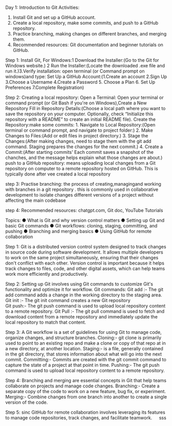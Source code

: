 Day 1: Introduction to Git
Activities: 
1. Install Git and set up a GitHub account.
2. Create a local repository, make some commits, and push to a GitHub repository.
3. Practice branching, making changes on different branches, and merging them.
4. Recommended resources: Git documentation and beginner tutorials on GitHub.

Step 1:  Install Git, For Windows:1 Download the Installer:(Go to the Git for Windows website.) 2 Run the Installer:(Locate the downloaded .exe file and run it.)3.Verify installation: open terminal (or Command prompt on windows)and type:
 Set Up a GitHub Account:(1.Create an account 2.Sign Up 3.Choose a Username 4.Create a Password 5. Choose a Plan 6. Set Up Preferences 7.Complete Registration)

Step 2: Creating a local repository: Open a Terminal: Open your terminal or command prompt (or Git Bash if you're on Windows),Create a New Repository Fill in Repository Details:(Choose a local path where you want to save the repository on your computer. Optionally, check “Initialize this repository with a README” to create an initial README file). Create the Repository:make some commits: 1. Navigate to Local Repository:(Open terminal or command prompt, and navigate to project folder:) 2. Make Changes to Files:(Add or edit files in project directory.) 3. Stage the Changes:(After making changes, need to stage them with the git add command. Staging prepares the changes for the next commit.) 4. Create a Commit:(After starting commits' Each commit saves a snapshot of the chanches, and the message helps explain what those changes are about.)
push to a GitHub repository: means uploading local changes from a Git repository on computer to a remote repository hosted on GitHub. This is typically done after vee created a local repository 

step 3: Practise branching: the process of creating,managingand working with branches in a git repository . this is commonly used in collaborative development to isolate changes different versions of a project without affecting the main codebase

step 4: Recommended resources: chatgpt.com, Git doc, YouTube Tutorials

Topics:
● What is Git and why version control matters
● Setting up Git and basic Git commands
● Git workflows: cloning, staging, committing, and pushing
● Branching and merging basics
● Using GitHub for remote collaboration

Step 1:  Git is a distributed version control system designed to track changes in source code during software development. It allows multiple developers to work on the same project simultaneously, ensuring that their changes don't conflict with each other. Version control is important because it helps track changes to files, code, and other digital assets, which can help teams work more efficiently and productively.

Step 2:  Setting up Git involves using Git commands to customize Git's functionality and optimize it for workflow. Git commands:  Git add :- The git add command adds a change in the working directory to the staging area.  Git init :-  The git init command creates a new Git repository  
Git push:- The git push command is used to upload local repository content to a remote repository.
Git Pull :- The git pull command is used to fetch and download content from a remote repository and immediately update the local repository to match that content.

Step 3:  A Git workflow is a set of guidelines for using Git to manage code, organize changes, and structure branches. Cloning:- git clone is primarily used to point to an existing repo and make a clone or copy of that repo at in a new directory, at another location. Staging:- is a file, generally contained in the  git directory, that  stores information about what will go into the next commit. Committing:-  Commits are created with the git commit command to capture the state of a project at that point in time. Pushing:- The git push command is used to upload local repository content to a remote repository.

Step 4: Branching and merging are essential concepts in Git that help teams collaborate on projects and manage code changes. Branching:- Create a separate copy of the code to work on a new feature, bug fix, or experiment. Merging:- Combine changes from one branch into another to create a single version of the code.

Step 5:  sinc GitHub for remote collaboration involves leveraging its features to manage code repositories, track changes, and facilitate teamwork.
 
sss


